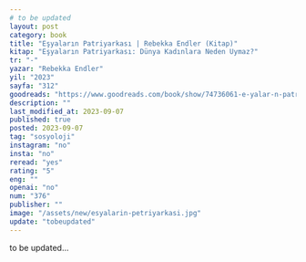 ```yaml
---
# to be updated
layout: post
category: book
title: "Eşyaların Patriyarkası | Rebekka Endler (Kitap)"
kitap: "Eşyaların Patriyarkası: Dünya Kadınlara Neden Uymaz?"
tr: "-"
yazar: "Rebekka Endler"
yil: "2023"
sayfa: "312"
goodreads: "https://www.goodreads.com/book/show/74736061-e-yalar-n-patriyarkas"
description: ""
last_modified_at: 2023-09-07
published: true
posted: 2023-09-07
tag: "sosyoloji"
instagram: "no"
insta: "no"
reread: "yes"
rating: "5"
eng: ""
openai: "no"
num: "376"
publisher: ""
image: "/assets/new/esyalarin-petriyarkasi.jpg"
update: "tobeupdated"
---
```


to be updated...
